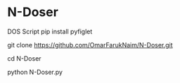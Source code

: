 # N-Doser
DOS Script
pip install pyfiglet

git clone https://github.com/OmarFarukNaim/N-Doser.git


cd N-Doser



python N-Doser.py
